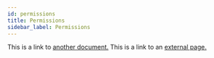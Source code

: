 ```yaml
---
id: permissions
title: Permissions
sidebar_label: Permissions
---
```


This is a link to [another document.](doc3.md)
This is a link to an [external page.](http://www.example.com)
